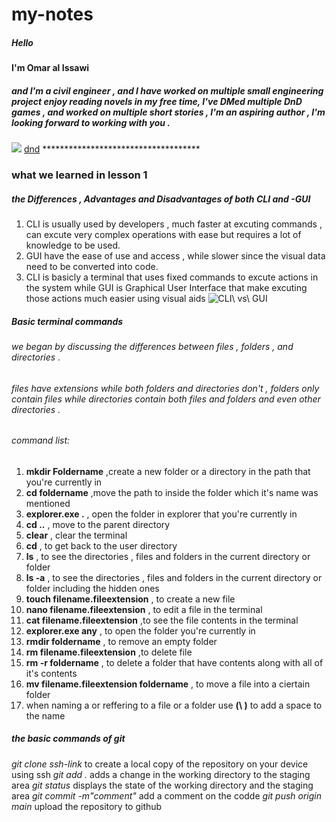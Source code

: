 # my-notes
##### Hello 
#### I'm Omar al Issawi
##### and I'm a civil engineer , and I have worked on multiple small engineering project  enjoy reading novels in my free time, I've DMed multiple DnD games , and worked on multiple short stories , I'm an aspiring author , I'm looking forward to working with you .
![](https://i.redd.it/ltkgb7n0faw41.jpg)
[dnd](void())
\*\*\*\*\*\*\*\*\*\*\*\*\*\*\*\*\*\*\*\*\*\*\*\*\*\*\*\*\*\*\*\*\*\*\*\*
### what we learned in lesson 1
##### the Differences , Advantages and Disadvantages of both CLI and -GUI
1. CLI is usually used by developers , much faster at excuting commands , can excute very complex operations with ease but requires a lot of knowledge to be used.
2. GUI have the ease of use and access , while slower since the visual data need to be converted into code.
3. CLI is basicly a terminal that uses fixed commands to excute actions in the system while GUI is Graphical User Interface that make excuting those actions much easier using visual aids
![CLI\ vs\ GUI](https://anydifferencebetween.com/wp-content/uploads/2016/09/Difference-Between-Graphical-User-Interface-and-Command-Line-Interface.jpg)
##### Basic terminal commands
###### we began by discussing the differences between  files , folders , and directories .
###### files have extensions while both folders and directories don't , folders only contain files while directories contain both files and folders and even other directories .
###### command list:

1. **mkdir Foldername** ,create a new folder or a directory in the path that you're currently in
2. **cd foldername** ,move the path to inside the folder which it's name was mentioned
3. **explorer.exe .** , open the folder in explorer that you're currently in
4. **cd ..** , move to the parent directory
5. **clear** , clear the terminal
6. **cd** , to get back to the user directory 
7. **ls** , to see the directories , files and folders in the current directory or folder 
8. **ls -a** , to see the directories , files and folders in the current directory or folder including the hidden ones
9. **touch filename.fileextension** , to create a new file
10. **nano filename.fileextension** , to edit a file in the terminal
11. **cat filename.fileextension** ,to see the file contents in the terminal
12. **explorer.exe any** , to open the folder you're currently in
13. **rmdir foldername** , to remove an empty folder 
14.  **rm filename.fileextension** ,to delete file
15. **rm -r foldername** , to delete a folder that have contents along with all of it's contents 
16. **mv filename.fileextension foldername** , to move a file into a ciertain folder
17. when naming a or reffering to a file or a folder use **(\ )** to add a space to the name 

##### the basic commands of git
*git clone ssh-link* to create a local copy of the repository on your device using ssh
*git add .* adds a change in the working directory to the staging area
*git status* displays the state of the working directory and the staging area
*git commit -m"comment"* add a comment on the codde
*git push origin main* upload the repository to github

